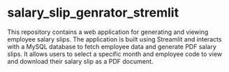 # salary_slip_genrator_stremlit
This repository contains a web application for generating and viewing employee salary slips. The application is built using Streamlit and interacts with a MySQL database to fetch employee data and generate PDF salary slips. It allows users to select a specific month and employee code to view and download their salary slip as a PDF document.
